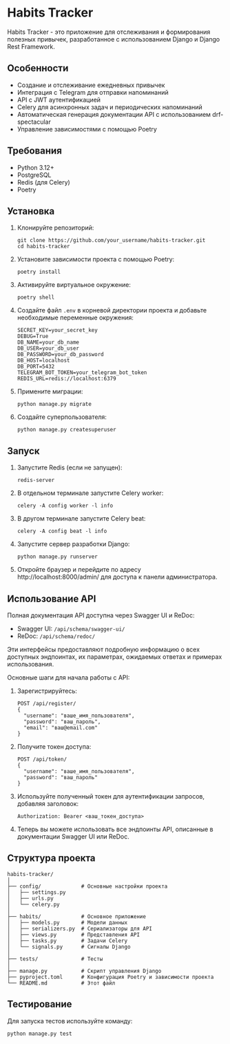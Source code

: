 # Habits Tracker

Habits Tracker - это приложение для отслеживания и формирования полезных привычек, разработанное с использованием Django и Django Rest Framework.

## Особенности

- Создание и отслеживание ежедневных привычек
- Интеграция с Telegram для отправки напоминаний
- API с JWT аутентификацией
- Celery для асинхронных задач и периодических напоминаний
- Автоматическая генерация документации API с использованием drf-spectacular
- Управление зависимостями с помощью Poetry

## Требования

- Python 3.12+
- PostgreSQL
- Redis (для Celery)
- Poetry

## Установка

1. Клонируйте репозиторий:

   ```
   git clone https://github.com/your_username/habits-tracker.git
   cd habits-tracker
   ```
2. Установите зависимости проекта с помощью Poetry:

   ```
   poetry install
   ```
3. Активируйте виртуальное окружение:

   ```
   poetry shell
   ```
4. Создайте файл `.env` в корневой директории проекта и добавьте необходимые переменные окружения:

   ```
   SECRET_KEY=your_secret_key
   DEBUG=True
   DB_NAME=your_db_name
   DB_USER=your_db_user
   DB_PASSWORD=your_db_password
   DB_HOST=localhost
   DB_PORT=5432
   TELEGRAM_BOT_TOKEN=your_telegram_bot_token
   REDIS_URL=redis://localhost:6379
   ```
5. Примените миграции:

   ```
   python manage.py migrate
   ```
6. Создайте суперпользователя:

   ```
   python manage.py createsuperuser
   ```

## Запуск

1. Запустите Redis (если не запущен):

   ```
   redis-server
   ```
2. В отдельном терминале запустите Celery worker:

   ```
   celery -A config worker -l info
   ```
3. В другом терминале запустите Celery beat:

   ```
   celery -A config beat -l info
   ```
4. Запустите сервер разработки Django:

   ```
   python manage.py runserver
   ```
5. Откройте браузер и перейдите по адресу http://localhost:8000/admin/ для доступа к панели администратора.

## Использование API

Полная документация API доступна через Swagger UI и ReDoc:

- Swagger UI: `/api/schema/swagger-ui/`
- ReDoc: `/api/schema/redoc/`

Эти интерфейсы предоставляют подробную информацию о всех доступных эндпоинтах, их параметрах, ожидаемых ответах и примерах использования.

Основные шаги для начала работы с API:

1. Зарегистрируйтесь:

   ```
   POST /api/register/
   {
     "username": "ваше_имя_пользователя",
     "password": "ваш_пароль",
     "email": "ваш@email.com"
   }
   ```
2. Получите токен доступа:

   ```
   POST /api/token/
   {
     "username": "ваше_имя_пользователя",
     "password": "ваш_пароль"
   }
   ```
3. Используйте полученный токен для аутентификации запросов, добавляя заголовок:

   ```
   Authorization: Bearer <ваш_токен_доступа>
   ```
4. Теперь вы можете использовать все эндпоинты API, описанные в документации Swagger UI или ReDoc.

## Структура проекта

```
habits-tracker/
│
├── config/             # Основные настройки проекта
│   ├── settings.py
│   ├── urls.py
│   └── celery.py
│
├── habits/             # Основное приложение
│   ├── models.py       # Модели данных
│   ├── serializers.py  # Сериализаторы для API
│   ├── views.py        # Представления API
│   ├── tasks.py        # Задачи Celery
│   └── signals.py      # Сигналы Django
│
├── tests/              # Тесты
│
├── manage.py           # Скрипт управления Django
├── pyproject.toml      # Конфигурация Poetry и зависимости проекта
└── README.md           # Этот файл
```

## Тестирование

Для запуска тестов используйте команду:

```
python manage.py test
```
